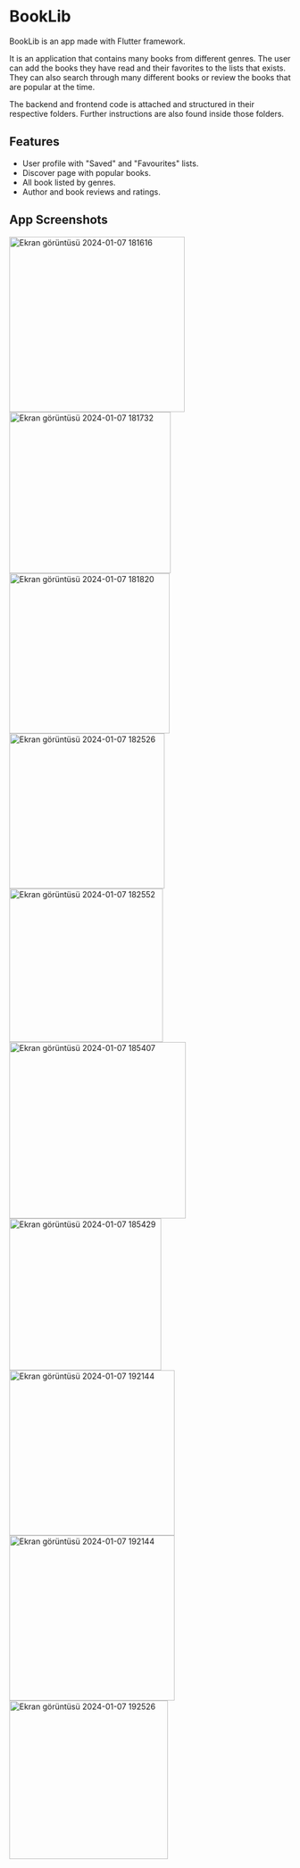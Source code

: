 # BookLib
BookLib is an app made with Flutter framework.

It is an application that contains many books from different genres. The user can add the books they have read and their favorites to the lists that exists. They can also search through many different books or review the books that are popular at the time.

The backend and frontend code is attached and structured in their respective folders. Further instructions are also found inside those folders.

## Features

- User profile with "Saved" and "Favourites" lists.
- Discover page with popular books.
- All book listed by genres.
- Author and book reviews and ratings.

## App Screenshots
<img width="314" alt="Ekran görüntüsü 2024-01-07 181616" src="https://github.com/BeyzaaKo/flutter_booklib/assets/110380998/09f82265-5480-4a5c-991f-1f0728aef75d">
<img width="289" alt="Ekran görüntüsü 2024-01-07 181732" src="https://github.com/BeyzaaKo/flutter_booklib/assets/110380998/8666ed3f-f376-4a54-9f7c-642e57496f75">
<img width="287" alt="Ekran görüntüsü 2024-01-07 181820" src="https://github.com/BeyzaaKo/flutter_booklib/assets/110380998/23d30cbb-724a-42c3-940b-59ea767dbf2c">
<img width="278" alt="Ekran görüntüsü 2024-01-07 182526" src="https://github.com/BeyzaaKo/flutter_booklib/assets/110380998/a38cd96b-27a1-4f70-b7bb-22e0680fd85d">
<img width="275" alt="Ekran görüntüsü 2024-01-07 182552" src="https://github.com/BeyzaaKo/flutter_booklib/assets/110380998/9d434816-7243-42d4-9d2e-e41aed3d5a09">
<img width="316" alt="Ekran görüntüsü 2024-01-07 185407" src="https://github.com/BeyzaaKo/flutter_booklib/assets/110380998/9c6d95a0-a6c7-4e48-b40a-c2067b42698e">
<img width="272" alt="Ekran görüntüsü 2024-01-07 185429" src="https://github.com/BeyzaaKo/flutter_booklib/assets/110380998/c6538460-31b2-4f61-a73a-dc26884fc5aa">
<img width="296" alt="Ekran görüntüsü 2024-01-07 192144" src="https://github.com/BeyzaaKo/flutter_booklib/assets/110380998/92f4c1b1-e6fd-4ff9-8dd5-2479a52b89c4">
<img width="296" alt="Ekran görüntüsü 2024-01-07 192144" src="https://github.com/BeyzaaKo/flutter_booklib/assets/110380998/869e1eaf-31e1-469e-a70c-5954a9edf399">
<img width="284" alt="Ekran görüntüsü 2024-01-07 192526" src="https://github.com/BeyzaaKo/flutter_booklib/assets/110380998/89558a75-5b7a-463d-9218-629008f13bf4">
